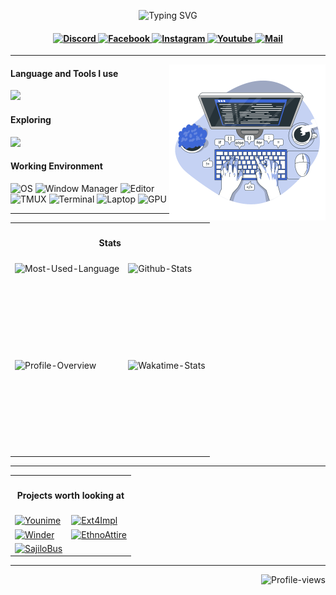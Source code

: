 <p align="center">
    <img src="https://readme-typing-svg.herokuapp.com?font=Tekture&pause=1000&color=3E68D7&width=435&lines=Hello+There;Welcome+to+Bijan+Regmi's+profile"
        alt="Typing SVG" />
</p>

<h4 align="center">
    <a href="https://www.discord.com/users/392500556226363392" target="_blank">
        <img alt="Discord"
            src="https://img.shields.io/badge/Discord-3e68d7?style=for-the-badge&logo=discord&logoColor=c0caf5&labelColor=394b70" />
    </a>
    <a href="https://fb.com/bijan.regmi" target="_blank">
        <img alt="Facebook"
            src="https://img.shields.io/badge/Facebook-3e68d7?style=for-the-badge&logo=facebook&logoColor=c0caf5&labelColor=394b70" />
    </a>
    <a href="https://instagram.com/bijan.regmi" target="_blank">
        <img alt="Instagram"
            src="https://img.shields.io/badge/Instagram-3e68d7?style=for-the-badge&logo=instagram&logoColor=c0caf5&labelColor=394b70" />
    </a>
    <a href="https://www.youtube.com/c/immortalda2" target="_blank">
        <img alt="Youtube"
            src="https://img.shields.io/badge/Youtube-3e68d7?style=for-the-badge&logo=youtube&logoColor=c0caf5&labelColor=394b70" />
    </a>
    <a href="mailto:mail@bijanregmi.com.np" target="_blank">
        <img alt="Mail"
            src="https://img.shields.io/badge/Mail-3e68d7?style=for-the-badge&logo=gmail&logoColor=c0caf5&labelColor=394b70" />
    </a>
</h4>

<hr />

<img align="right" height="250" src="assets/cover.svg" />
<h4>Language and Tools I use</h4>
<img
    src="https://skillicons.dev/icons?i=ts,nodejs,nextjs,nestjs,react,redux,tailwind,css,graphql,prisma,planetscale,postgres,mongodb,mysql,redis,express,postman,vercel,docker,git,bash,linux,neovim,md,cpp,python,lua&perline=10" />

<h4>Exploring</h4>
<img src="https://skillicons.dev/icons?i=rust,aws,kubernetes&perline=10" />

<h4>Working Environment</h4>
<p>
    <img alt="OS"
        src="https://img.shields.io/badge/Arch_Linux-3e68d7?style=for-the-badge&logo=arch%20linux&logoColor=c0caf5&labelColor=3b4261" />
    <img alt="Window Manager"
        src="https://img.shields.io/badge/Hyprland-3e68d7?style=for-the-badge&logo=wayland&logoColor=c0caf5&labelColor=3b4261" />
    <img alt="Editor"
        src="https://img.shields.io/badge/NeoVim-3e68d7?style=for-the-badge&logo=neovim&logoColor=c0caf5&labelColor=3b4261" />
    <img alt="TMUX"
        src="https://img.shields.io/badge/Tmux-3e68d7?style=for-the-badge&logo=tmux&logoColor=c0caf5&labelColor=3b4261" />
    <img alt="Terminal"
        src="https://img.shields.io/badge/Alacritty-3e68d7?style=for-the-badge&logo=alacritty&logoColor=c0caf5&labelColor=3b4261" />
    <img alt="Laptop"
        src="https://img.shields.io/badge/ASUS_TUF_A15-3e68d7?style=for-the-badge&logo=asus&logoColor=c0caf5&labelColor=3b4261" />
    <img alt="GPU"
        src="https://img.shields.io/badge/Nvidia_3050Ti-3e68d7?style=for-the-badge&logo=nvidia&logoColor=c0caf5&labelColor=3b4261" />
</p>

<hr />

<table align="center">
    <tr>
        <th colspan="2">
            <h4>Stats</h4>
        </th>
    </tr>
    <tr>
        <td align="left">
            <img align="left" height="150vh" alt="Most-Used-Language"
                src="https://github-readme-stats.vercel.app/api/top-langs?username=bijanregmi&show_icons=true&theme=tokyonight&layout=compact" />
        </td>
        <td align="left">
            <img align="left" height="150vh" alt="Github-Stats"
                src="https://github-readme-stats.vercel.app/api?username=bijanregmi&show_icons=true&theme=tokyonight" />
        </td>
    </tr>
    <tr>
        <td align="left">
            <img align="left" height="150vh" alt="Profile-Overview"
                src="https://github-readme-streak-stats.herokuapp.com/?user=BijanRegmi&theme=tokyonight" />
        </td>
        <td align="left">
            <img align="left" height="150vh" alt="Wakatime-Stats"
                src="https://github-readme-stats.vercel.app/api/wakatime?username=bijanregmi&theme=tokyonight&langs_count=4" />
        </td>
    </tr>
</table>

<hr />

<table align="center">
    <tr>
        <th colspan="2">
            <h4>Projects worth looking at</h4>
        </th>
    </tr>
    <tr>
        <td align="left">
            <a href="https://github.com/BijanRegmi/younime">
                <img height="100vh" alt="Younime"
                    src="https://github-readme-stats.vercel.app/api/pin/?username=bijanregmi&repo=younime&theme=tokyonight&show_owner=true" />
            </a>
        </td>
        <td align="left">
            <a href="https://github.com/BijanRegmi/Ext4Impl">
                <img height="100vh" alt="Ext4Impl"
                    src="https://github-readme-stats.vercel.app/api/pin/?username=bijanregmi&repo=Ext4Impl&theme=tokyonight&show_owner=true" />
            </a>
        </td>
    </tr>
    <tr>
        <td align="left">
            <a href="https://github.com/0xs3gfau1t/eSandesh" width="50%">
                <img height="100vh" alt="Winder"
                    src="https://github-readme-stats.vercel.app/api/pin/?username=0xs3gfau1t&repo=eSandesh&theme=tokyonight&show_owner=true" />
            </a>
        </td>
        <td align="left">
            <a href="https://github.com/0xs3gfau1t/EthnoAttire">
                <img height="100vh" alt="EthnoAttire"
                    src="https://github-readme-stats.vercel.app/api/pin/?username=0xs3gfau1t&repo=EthnoAttire&theme=tokyonight&show_owner=true" />
            </a>
        </td>
    </tr>
    <tr>
        <td align="left">
            <a href="https://github.com/0xs3gfau1t/Sajilo-Bus">
                <img height="100vh" alt="SajiloBus"
                    src="https://github-readme-stats.vercel.app/api/pin/?username=0xs3gfau1t&repo=Sajilo-Bus&theme=tokyonight&show_owner=true" />
            </a>
        </td>
    </tr>
</table>

<hr />

<img align="right" alt="Profile-views"
    src="https://komarev.com/ghpvc/?username=BijanRegmi&style=for-the-badge&color=3e68d7" />
